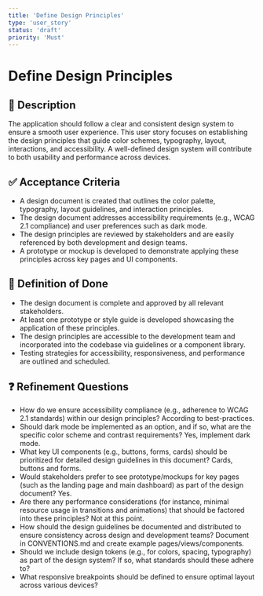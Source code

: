 ```yaml
---
title: 'Define Design Principles'
type: 'user_story'
status: 'draft'
priority: 'Must'
---
```


# Define Design Principles

## 📌 Description

The application should follow a clear and consistent design system to ensure a smooth user experience. This user story focuses on establishing the design principles that guide color schemes, typography, layout, interactions, and accessibility. A well-defined design system will contribute to both usability and performance across devices.

## ✅ Acceptance Criteria

- A design document is created that outlines the color palette, typography, layout guidelines, and interaction principles.
- The design document addresses accessibility requirements (e.g., WCAG 2.1 compliance) and user preferences such as dark mode.
- The design principles are reviewed by stakeholders and are easily referenced by both development and design teams.
- A prototype or mockup is developed to demonstrate applying these principles across key pages and UI components.

## 🎯 Definition of Done

- The design document is complete and approved by all relevant stakeholders.
- At least one prototype or style guide is developed showcasing the application of these principles.
- The design principles are accessible to the development team and incorporated into the codebase via guidelines or a component library.
- Testing strategies for accessibility, responsiveness, and performance are outlined and scheduled.

## ❓ Refinement Questions

- How do we ensure accessibility compliance (e.g., adherence to WCAG 2.1 standards) within our design principles? According to best-practices.
- Should dark mode be implemented as an option, and if so, what are the specific color scheme and contrast requirements? Yes, implement dark mode.
- What key UI components (e.g., buttons, forms, cards) should be prioritized for detailed design guidelines in this document? Cards, buttons and forms.
- Would stakeholders prefer to see prototype/mockups for key pages (such as the landing page and main dashboard) as part of the design document? Yes.
- Are there any performance considerations (for instance, minimal resource usage in transitions and animations) that should be factored into these principles? Not at this point.
- How should the design guidelines be documented and distributed to ensure consistency across design and development teams? Document in CONVENTIONS.md and create example pages/views/components.
- Should we include design tokens (e.g., for colors, spacing, typography) as part of the design system? If so, what standards should these adhere to?
- What responsive breakpoints should be defined to ensure optimal layout across various devices?
